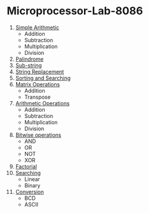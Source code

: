 # Microprocessor-Lab-8086

1. [Simple Arithmetic](/Exp_1)
    - Addition
    - Subtraction
    - Multiplication
    - Division
2. [Palindrome](/Exp_2)
3. [Sub-string](/Exp_3)
4. [String Replacement](/Exp_4)
5. [Sorting and Searching](/Exp_5)
6. [Matrix Operations](/Exp_6)
    - Addition
    - Transpose
    <!-- Multiplication -->
7. [Arithmetic Operations](/Exp_7)
    - Addition
    - Subtraction
    - Multiplication
    - Division
8. [Bitwise operations](/Exp_8)
    - AND
    - OR
    - NOT
    - XOR
9. [Factorial](/Exp_9)
10. [Searching](/Exp_10)
    - Linear
    - Binary
11. [Conversion](/Exp_11)
    - BCD
    - ASCII